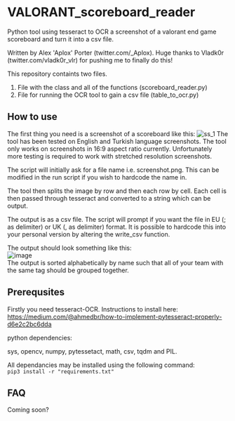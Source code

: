 # VALORANT_scoreboard_reader
Python tool using tesseract to OCR a screenshot of a valorant end game scoreboard and turn it into a csv file.

Written by Alex 'Aplox' Porter (twitter.com/_Aplox). Huge thanks to Vladk0r (twitter.com/vladk0r_vlr) for pushing me to finally do this!

This repository containts two files. 

1. File with the class and all of the functions (scoreboard_reader.py)
2. File for running the OCR tool to gain a csv file (table_to_ocr.py)


## How to use
The first thing you need is a screenshot of a scoreboard like this:
![ss_1](https://user-images.githubusercontent.com/57774007/220695198-47f6b995-b1e4-4fc8-83f6-46325065e388.png)
The tool has been tested on English and Turkish language screenshots.
The tool only works on screenshots in 16:9 aspect ratio currently. Unfortunately more testing is required to work with stretched resolution screenshots.

The script will initially ask for a file name i.e. screenshot.png.
This can be modified in the run script if you wish to hardcode the name in.

The tool then splits the image by row and then each row by cell.
Each cell is then passed through tesseract and converted to a string which can be output.

The output is as a csv file. The script will prompt if you want the file in EU (; as delimiter) or UK (, as delimiter) format.
It is possible to hardcode this into your personal version by altering the write_csv function.

The output should look something like this: <br>
![image](https://user-images.githubusercontent.com/57774007/220700904-34984cfc-61cd-4004-b12f-9393d50e6664.png)<br>
The output is sorted alphabetically by name such that all of your team with the same tag should be grouped together.

## Prerequsites
Firstly you need tesseract-OCR. Instructions to install here: <br>
https://medium.com/@ahmedbr/how-to-implement-pytesseract-properly-d6e2c2bc6dda <br>

python dependencies:

sys, opencv, numpy, pytessetact, math, csv, tqdm and PIL.

All dependancies may be installed using the following command:
<code> pip3 install -r "requirements.txt" </code>

## FAQ
Coming soon?
